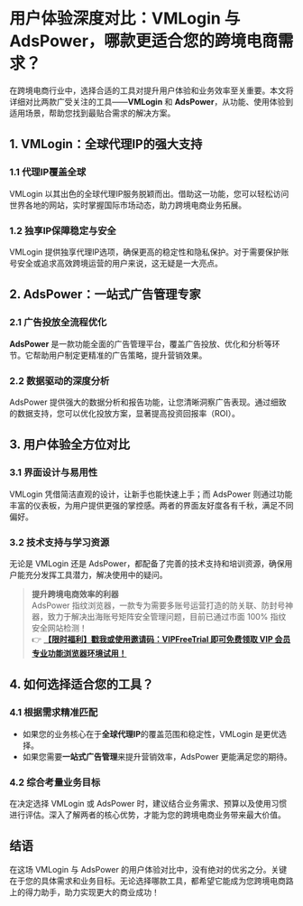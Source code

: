 # 用户体验深度对比：VMLogin 与 AdsPower，哪款更适合您的跨境电商需求？

在跨境电商行业中，选择合适的工具对提升用户体验和业务效率至关重要。本文将详细对比两款广受关注的工具——**VMLogin** 和 **AdsPower**，从功能、使用体验到适用场景，帮助您找到最贴合需求的解决方案。

## 1. VMLogin：全球代理IP的强大支持

### 1.1 代理IP覆盖全球  
VMLogin 以其出色的全球代理IP服务脱颖而出。借助这一功能，您可以轻松访问世界各地的网站，实时掌握国际市场动态，助力跨境电商业务拓展。  

### 1.2 独享IP保障稳定与安全  
VMLogin 提供独享代理IP选项，确保更高的稳定性和隐私保护。对于需要保护账号安全或追求高效跨境运营的用户来说，这无疑是一大亮点。

## 2. AdsPower：一站式广告管理专家

### 2.1 广告投放全流程优化  
**AdsPower** 是一款功能全面的广告管理平台，覆盖广告投放、优化和分析等环节。它帮助用户制定更精准的广告策略，提升营销效果。  

### 2.2 数据驱动的深度分析  
AdsPower 提供强大的数据分析和报告功能，让您清晰洞察广告表现。通过细致的数据支持，您可以优化投放方案，显著提高投资回报率（ROI）。

## 3. 用户体验全方位对比

### 3.1 界面设计与易用性  
VMLogin 凭借简洁直观的设计，让新手也能快速上手；而 AdsPower 则通过功能丰富的仪表板，为用户提供更强的掌控感。两者的界面友好度各有千秋，满足不同偏好。  

### 3.2 技术支持与学习资源  
无论是 VMLogin 还是 AdsPower，都配备了完善的技术支持和培训资源，确保用户能充分发挥工具潜力，解决使用中的疑问。

> **提升跨境电商效率的利器**  
> AdsPower 指纹浏览器，一款专为需要多账号运营打造的防关联、防封号神器，致力于解决出海账号矩阵安全管理问题，目前已通过市面 100% 指纹安全网站检测！  
> 👉 [**【限时福利】戳我或使用邀请码：VIPFreeTrial 即可免费领取 VIP 会员专业功能浏览器环境试用！**](https://bit.ly/adspower_free)

## 4. 如何选择适合您的工具？

### 4.1 根据需求精准匹配  
- 如果您的业务核心在于**全球代理IP**的覆盖范围和稳定性，VMLogin 是更优选择。  
- 如果您需要**一站式广告管理**来提升营销效率，AdsPower 更能满足您的期待。  

### 4.2 综合考量业务目标  
在决定选择 VMLogin 或 AdsPower 时，建议结合业务需求、预算以及使用习惯进行评估。深入了解两者的核心优势，才能为您的跨境电商业务带来最大价值。

## 结语  
在这场 VMLogin 与 AdsPower 的用户体验对比中，没有绝对的优劣之分。关键在于您的具体需求和业务目标。无论选择哪款工具，都希望它能成为您跨境电商路上的得力助手，助力实现更大的商业成功！